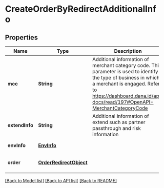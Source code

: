 # CreateOrderByRedirectAdditionalInfo
## Properties

| Name | Type | Description | Notes |
|------------ | ------------- | ------------- | -------------|
| **mcc** | **String** | Additional information of merchant category code. This parameter is used to identify the type of business in which a merchant is engaged. Refer to https://dashboard.dana.id/api-docs/read/197#OpenAPI-MerchantCategoryCode | [default to null] |
| **extendInfo** | **String** | Additional information of extend such as partner passthrough and risk information | [optional] [default to null] |
| **envInfo** | [**EnvInfo**](EnvInfo.md) |  | [default to null] |
| **order** | [**OrderRedirectObject**](OrderRedirectObject.md) |  | [optional] [default to null] |

[[Back to Model list]](../README.md#documentation-for-models) [[Back to API list]](../README.md#documentation-for-api-endpoints) [[Back to README]](../README.md)

